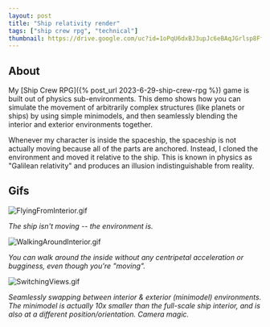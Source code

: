 ```yaml
---
layout: post
title: "Ship relativity render"
tags: ["ship crew rpg", "technical"]
thumbnail: https://drive.google.com/uc?id=1oPqU6dxBJ3upJc6eBAqJGrlsp8FfnVTt&export=download
---
```


## About

My [Ship Crew RPG]({% post_url 2023-6-29-ship-crew-rpg %}) game is built out of physics sub-environments. This demo shows how you can simulate the movement of arbitrarily complex structures (like planets or ships) by using simple minimodels, and then seamlessly blending the interior and exterior environments together.

Whenever my character is inside the spaceship, the spaceship is not actually moving because all of the parts are anchored. Instead, I cloned the environment and moved it relative to the ship. This is known in physics as "Galilean relativity" and produces an illusion indistinguishable from reality.

## Gifs

![FlyingFromInterior.gif](https://drive.google.com/uc?id=1RZu0PiC0SnjK_vAz_4cmvJ9_xDQ88SGA&export=download)

_The ship isn't moving -- the environment is._

![WalkingAroundInterior.gif](https://drive.google.com/uc?id=1oPqU6dxBJ3upJc6eBAqJGrlsp8FfnVTt&export=download)

_You can walk around the inside without any centripetal acceleration or bugginess, even though you're "moving"._

![SwitchingViews.gif](https://drive.google.com/uc?id=1cJCekYPYA00m_FMAAxHGp1zNJsWie10b&export=download)

_Seamlessly swapping between interior & exterior (minimodel) environments. The minimodel is actually 10x smaller than the full-scale ship interior, and is also at a different position/orientation. Camera magic._

